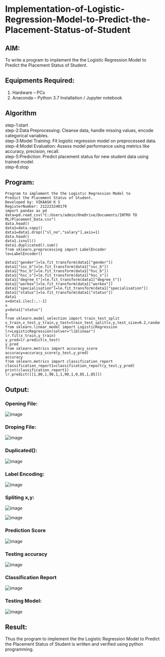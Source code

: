# Implementation-of-Logistic-Regression-Model-to-Predict-the-Placement-Status-of-Student

## AIM:
To write a program to implement the the Logistic Regression Model to Predict the Placement Status of Student.

## Equipments Required:
1. Hardware – PCs
2. Anaconda – Python 3.7 Installation / Jupyter notebook

## Algorithm
step-1:start 
<br>step-2:Data Preprocessing: Cleanse data, handle missing values, encode categorical variables.
<br>step-3:Model Training: Fit logistic regression model on preprocessed data.
<br>step-4:Model Evaluation: Assess model performance using metrics like accuracy, precision, recall.
<br>step-5:Prediction: Predict placement status for new student data using trained model.
<br>step-6:stop

## Program:
```
Program to implement the the Logistic Regression Model to
Predict the Placement Status of Student.
Developed by: VIKAASH K S
RegisterNumber: 212223240179
import pandas as pd
data=pd.read_csv("C:/Users/admin/OneDrive/Documents/INTRO TO ML/Placement_Data.csv")
data.head()
data1=data.copy()
data1=data1.drop(["sl_no","salary"],axis=1)
data.head()
data1.isnull()
data1.duplicated().sum()
from sklearn.preprocessing import LabelEncoder
le=LabelEncoder()
```
```
data1["gender"]=le.fit_transform(data1["gender"])
data1["ssc_b"]=le.fit_transform(data1["ssc_b"])
data1["hsc_b"]=le.fit_transform(data1["hsc_b"])
data1["hsc_s"]=le.fit_transform(data1["hsc_s"])
data1["degree_t"]=le.fit_transform(data1["degree_t"])
data1["workex"]=le.fit_transform(data1["workex"])
data1["specialisation"]=le.fit_transform(data1["specialisation"])
data1["status"]=le.fit_transform(data1["status"])
data1
x=data1.iloc[:,:-1]
x
y=data1["status"]
y
from sklearn.model_selection import train_test_split
x_train,x_test,y_train,y_test=train_test_split(x,y,test_size=0.2,random_state=0)
from sklearn.linear_model import LogisticRegression
lr=LogisticRegression(solver="liblinear")
lr.fit(x_train,y_train)
y_pred=lr.predict(x_test)
y_pred
from sklearn.metrics import accuracy_score
accuracy=accuracy_score(y_test,y_pred)
accuracy
from sklearn.metrics import classification_report
classification_report1=classification_report(y_test,y_pred)
print(classification_report1)
lr.predict([[1,80,1,90,1,1,90,1,0,85,1,85]])

```
## Output:

### Opening File:
![image](https://github.com/Jaiganesh235/Implementation-of-Logistic-Regression-Model-to-Predict-the-Placement-Status-of-Student/assets/118657189/7b380642-9d1e-41cc-9170-80ae57cf6b18)

### Droping File:
![image](https://github.com/Jaiganesh235/Implementation-of-Logistic-Regression-Model-to-Predict-the-Placement-Status-of-Student/assets/118657189/18535a8c-5a2a-4436-9751-5557e1cf3bb2)

### Duplicated():
![image](https://github.com/Jaiganesh235/Implementation-of-Logistic-Regression-Model-to-Predict-the-Placement-Status-of-Student/assets/118657189/704a14ac-b9b3-4866-8630-c291e17e9500)

### Label Encoding:
![image](https://github.com/Jaiganesh235/Implementation-of-Logistic-Regression-Model-to-Predict-the-Placement-Status-of-Student/assets/118657189/ecf7a832-93a4-4d6e-b2f6-119bb0118768)

### Spliting x,y:
![image](https://github.com/Jaiganesh235/Implementation-of-Logistic-Regression-Model-to-Predict-the-Placement-Status-of-Student/assets/118657189/349daa92-6bec-4078-812e-4ac98b100848)


![image](https://github.com/Jaiganesh235/Implementation-of-Logistic-Regression-Model-to-Predict-the-Placement-Status-of-Student/assets/118657189/1c5ceec3-c7a4-4802-b499-d6568f5999a1)

### Prediction Score
![image](https://github.com/Jaiganesh235/Implementation-of-Logistic-Regression-Model-to-Predict-the-Placement-Status-of-Student/assets/118657189/ac7b7dc9-d82d-462d-9e24-72f44a3a45e1)

### Testing accuracy
![image](https://github.com/Jaiganesh235/Implementation-of-Logistic-Regression-Model-to-Predict-the-Placement-Status-of-Student/assets/118657189/67c6f6b0-3be8-4367-85fe-6bf0e2fe0876)

### Classification Report
![image](https://github.com/Jaiganesh235/Implementation-of-Logistic-Regression-Model-to-Predict-the-Placement-Status-of-Student/assets/118657189/c5a7f625-e631-4963-9405-c30c08afcb11)

### Testing Model:
![image](https://github.com/Jaiganesh235/Implementation-of-Logistic-Regression-Model-to-Predict-the-Placement-Status-of-Student/assets/118657189/1f1f78c5-7264-4bde-ab61-b3371f9064ba)
## Result:
Thus the program to implement the the Logistic Regression Model to Predict the Placement Status of Student is written and verified using python programming.
